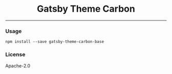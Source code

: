 <h1 align="center">
  Gatsby Theme Carbon
</h1>

---

### Usage 

`npm install --save gatsby-theme-carbon-base`

### License

Apache-2.0
